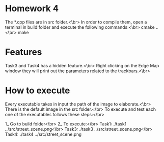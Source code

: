 # Homework 4
The *.cpp files are in src folder.<\br>
In order to compile them, open a terminal in build folder and execute the following commands:<\br>
cmake ..<\br>
make 

# Features
Task3 and Task4 has a hidden feature.<\br>
Right clicking on the Edge Map window they will print out the parameters related to the trackbars.<\br>


# How to execute
Every executable takes in input the path of the image to elaborate.<\br>
There is the default image in the src folder.<\br>
To execute and test each one of the executables follows these steps:<\br>

1_ Go to build folder<\br>
2_ To execute:<\br>
Task1: ./task1 ../src/street_scene.png<\br>
Task3: ./task3 ../src/street_scene.png<\br>
Task4: ./task4 ../src/street_scene.png

